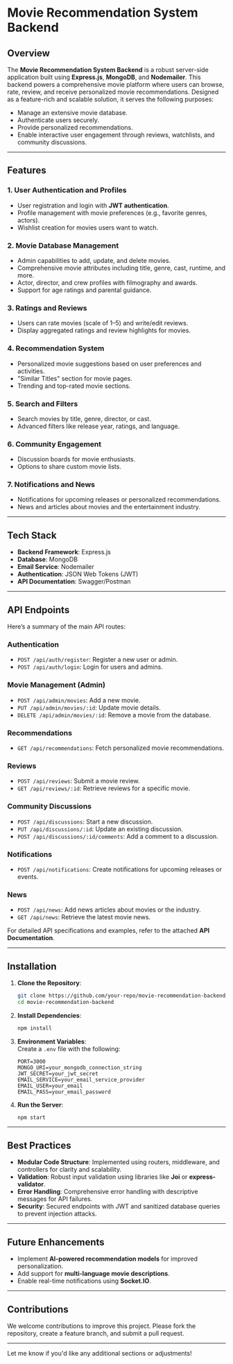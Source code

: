 # Movie Recommendation System Backend

## Overview

The **Movie Recommendation System Backend** is a robust server-side application built using **Express.js**, **MongoDB**, and **Nodemailer**. This backend powers a comprehensive movie platform where users can browse, rate, review, and receive personalized movie recommendations. Designed as a feature-rich and scalable solution, it serves the following purposes:

- Manage an extensive movie database.
- Authenticate users securely.
- Provide personalized recommendations.
- Enable interactive user engagement through reviews, watchlists, and community discussions.

---

## Features

### 1. **User Authentication and Profiles**

- User registration and login with **JWT authentication**.
- Profile management with movie preferences (e.g., favorite genres, actors).
- Wishlist creation for movies users want to watch.

### 2. **Movie Database Management**

- Admin capabilities to add, update, and delete movies.
- Comprehensive movie attributes including title, genre, cast, runtime, and more.
- Actor, director, and crew profiles with filmography and awards.
- Support for age ratings and parental guidance.

### 3. **Ratings and Reviews**

- Users can rate movies (scale of 1–5) and write/edit reviews.
- Display aggregated ratings and review highlights for movies.

### 4. **Recommendation System**

- Personalized movie suggestions based on user preferences and activities.
- "Similar Titles" section for movie pages.
- Trending and top-rated movie sections.

### 5. **Search and Filters**

- Search movies by title, genre, director, or cast.
- Advanced filters like release year, ratings, and language.

### 6. **Community Engagement**

- Discussion boards for movie enthusiasts.
- Options to share custom movie lists.

### 7. **Notifications and News**

- Notifications for upcoming releases or personalized recommendations.
- News and articles about movies and the entertainment industry.

---

## Tech Stack

- **Backend Framework**: Express.js
- **Database**: MongoDB
- **Email Service**: Nodemailer
- **Authentication**: JSON Web Tokens (JWT)
- **API Documentation**: Swagger/Postman

---

## API Endpoints

Here’s a summary of the main API routes:

### Authentication

- `POST /api/auth/register`: Register a new user or admin.
- `POST /api/auth/login`: Login for users and admins.

### Movie Management (Admin)

- `POST /api/admin/movies`: Add a new movie.
- `PUT /api/admin/movies/:id`: Update movie details.
- `DELETE /api/admin/movies/:id`: Remove a movie from the database.

### Recommendations

- `GET /api/recommendations`: Fetch personalized movie recommendations.

### Reviews

- `POST /api/reviews`: Submit a movie review.
- `GET /api/reviews/:id`: Retrieve reviews for a specific movie.

### Community Discussions

- `POST /api/discussions`: Start a new discussion.
- `PUT /api/discussions/:id`: Update an existing discussion.
- `POST /api/discussions/:id/comments`: Add a comment to a discussion.

### Notifications

- `POST /api/notifications`: Create notifications for upcoming releases or events.

### News

- `POST /api/news`: Add news articles about movies or the industry.
- `GET /api/news`: Retrieve the latest movie news.

For detailed API specifications and examples, refer to the attached **API Documentation**.

---

## Installation

1. **Clone the Repository**:

   ```bash
   git clone https://github.com/your-repo/movie-recommendation-backend.git
   cd movie-recommendation-backend
   ```

2. **Install Dependencies**:

   ```bash
   npm install
   ```

3. **Environment Variables**:  
   Create a `.env` file with the following:

   ```env
   PORT=3000
   MONGO_URI=your_mongodb_connection_string
   JWT_SECRET=your_jwt_secret
   EMAIL_SERVICE=your_email_service_provider
   EMAIL_USER=your_email
   EMAIL_PASS=your_email_password
   ```

4. **Run the Server**:
   ```bash
   npm start
   ```

---

## Best Practices

- **Modular Code Structure**: Implemented using routers, middleware, and controllers for clarity and scalability.
- **Validation**: Robust input validation using libraries like **Joi** or **express-validator**.
- **Error Handling**: Comprehensive error handling with descriptive messages for API failures.
- **Security**: Secured endpoints with JWT and sanitized database queries to prevent injection attacks.

---

## Future Enhancements

- Implement **AI-powered recommendation models** for improved personalization.
- Add support for **multi-language movie descriptions**.
- Enable real-time notifications using **Socket.IO**.

---

## Contributions

We welcome contributions to improve this project. Please fork the repository, create a feature branch, and submit a pull request.

---

Let me know if you'd like any additional sections or adjustments!
